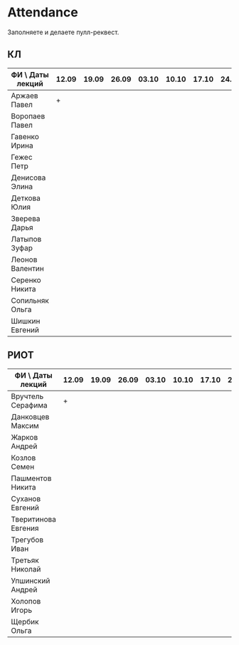 # Attendance

Заполняете и делаете пулл-реквест.

## КЛ

| ФИ \ Даты лекций|12.09|19.09|26.09|03.10|10.10|17.10|24.10|31.10|07.11|14.11|21.11|28.11|05.12|12.12| Сумма |
|-----------------|-----|-----|-----|-----|-----|-----|-----|-----|-----|-----|-----|-----|-----|-----|-------|
| Аржаев Павел    |  +  |     |     |     |     |     |     |     |     |     |     |     |     |     |   1   |
| Воропаев Павел  |     |     |     |     |     |     |     |     |     |     |     |     |     |     |   0   |
| Гавенко Ирина   |     |     |     |     |     |     |     |     |     |     |     |     |     |     |   0   |
| Гежес Петр      |     |     |     |     |     |     |     |     |     |     |     |     |     |     |   0   |
| Денисова Элина  |     |     |     |     |     |     |     |     |     |     |     |     |     |     |   0   |
| Деткова Юлия    |     |     |     |     |     |     |     |     |     |     |     |     |     |     |   0   |
| Зверева Дарья   |     |     |     |     |     |     |     |     |     |     |     |     |     |     |   0   |
| Латыпов Зуфар   |     |     |     |     |     |     |     |     |     |     |     |     |     |     |   0   |
| Леонов Валентин |     |     |     |     |     |     |     |     |     |     |     |     |     |     |   0   |
| Серенко Никита  |     |     |     |     |     |     |     |     |     |     |     |     |     |     |   0   |
| Сопильняк Ольга |     |     |     |     |     |     |     |     |     |     |     |     |     |     |   0   |
| Шишкин Евгений  |     |     |     |     |     |     |     |     |     |     |     |     |     |     |   0   |

## РИОТ

| ФИ \ Даты лекций    |12.09|19.09|26.09|03.10|10.10|17.10|24.10|31.10|07.11|14.11|21.11|28.11|05.12|12.12| Сумма |
|---------------------|-----|-----|-----|-----|-----|-----|-----|-----|-----|-----|-----|-----|-----|-----|-------|
| Вручтель Серафима   |  +  |     |     |     |     |     |     |     |     |     |     |     |     |     |   0   |
| Данковцев Максим    |     |     |     |     |     |     |     |     |     |     |     |     |     |     |   0   |
| Жарков Андрей       |     |     |     |     |     |     |     |     |     |     |     |     |     |     |   0   |
| Козлов Семен        |     |     |     |     |     |     |     |     |     |     |     |     |     |     |   0   |
| Пашментов Никита    |     |     |     |     |     |     |     |     |     |     |     |     |     |     |   0   |
| Суханов Евгений     |     |     |     |     |     |     |     |     |     |     |     |     |     |     |   0   |
| Тверитинова Евгения |     |     |     |     |     |     |     |     |     |     |     |     |     |     |   0   |
| Трегубов Иван       |     |     |     |     |     |     |     |     |     |     |     |     |     |     |   0   |
| Третьяк Николай     |     |     |     |     |     |     |     |     |     |     |     |     |     |     |   0   |
| Упшинский Андрей    |     |     |     |     |     |     |     |     |     |     |     |     |     |     |   0   |
| Холопов Игорь       |     |     |     |     |     |     |     |     |     |     |     |     |     |     |   0   |
| Щербик Ольга        |     |     |     |     |     |     |     |     |     |     |     |     |     |     |   0   |
